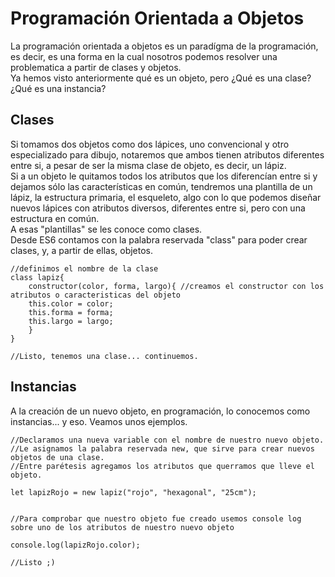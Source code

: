 # Programación Orientada a Objetos

La programación orientada a objetos es un paradígma de la programación, es decir, es una forma en la cual nosotros podemos resolver una problematica a partir de clases y objetos.
</br>
Ya hemos visto anteriormente qué es un objeto, pero ¿Qué es una clase? ¿Qué es una instancia?

## Clases
Si tomamos dos objetos como dos lápices, uno convencional y otro especializado para dibujo, notaremos que ambos tienen atributos diferentes entre si, a pesar de ser la misma clase de objeto, es decir, un lápiz.
</br>
Si a un objeto le quitamos todos los atributos que los diferencían entre si y dejamos sólo las características en común, tendremos una plantilla de un lápiz, la estructura primaria, el esqueleto, algo con lo que podemos diseñar nuevos lápices con atributos diversos, diferentes entre si, pero con una estructura en común.
</br>
A esas "plantillas" se les conoce como clases.
</br>
Desde ES6 contamos con la palabra reservada "class" para poder crear clases, y, a partir de ellas, objetos.
```
//definimos el nombre de la clase
class lapiz{
	constructor(color, forma, largo){ //creamos el constructor con los atributos o caracteristicas del objeto
	this.color = color;
	this.forma = forma;
	this.largo = largo;
	}
}

//Listo, tenemos una clase... continuemos.
```

## Instancias
A la creación de un nuevo objeto, en programación, lo conocemos como instancias... y eso. Veamos unos ejemplos.

```
//Declaramos una nueva variable con el nombre de nuestro nuevo objeto.
//Le asignamos la palabra reservada new, que sirve para crear nuevos objetos de una clase.
//Entre parétesis agregamos los atributos que querramos que lleve el objeto.

let lapizRojo = new lapiz("rojo", "hexagonal", "25cm");


//Para comprobar que nuestro objeto fue creado usemos console log sobre uno de los atributos de nuestro nuevo objeto

console.log(lapizRojo.color);

//Listo ;)

```
